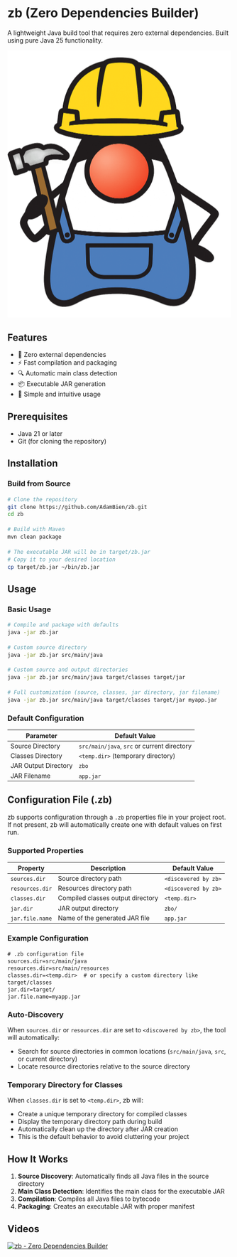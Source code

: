 # zb (Zero Dependencies Builder)

A lightweight Java build tool that requires zero external dependencies. Built using pure Java 25 functionality.

![Duke Builder](dukebuilder.png)


## Features

- 🚀 Zero external dependencies
- ⚡ Fast compilation and packaging
- 🔍 Automatic main class detection
- 📦 Executable JAR generation
- 🎯 Simple and intuitive usage

## Prerequisites

- Java 21 or later
- Git (for cloning the repository)

## Installation

### Build from Source

```bash
# Clone the repository
git clone https://github.com/AdamBien/zb.git
cd zb

# Build with Maven
mvn clean package

# The executable JAR will be in target/zb.jar
# Copy it to your desired location
cp target/zb.jar ~/bin/zb.jar
```

## Usage

### Basic Usage

```bash
# Compile and package with defaults
java -jar zb.jar

# Custom source directory
java -jar zb.jar src/main/java

# Custom source and output directories
java -jar zb.jar src/main/java target/classes target/jar

# Full customization (source, classes, jar directory, jar filename)
java -jar zb.jar src/main/java target/classes target/jar myapp.jar
```

### Default Configuration

| Parameter | Default Value |
|-----------|---------------|
| Source Directory | `src/main/java`, `src` or current directory |
| Classes Directory | `<temp.dir>` (temporary directory) |
| JAR Output Directory | `zbo` |
| JAR Filename | `app.jar` |

## Configuration File (.zb)

zb supports configuration through a `.zb` properties file in your project root. If not present, zb will automatically create one with default values on first run.

### Supported Properties

| Property | Description | Default Value |
|----------|-------------|---------------|
| `sources.dir` | Source directory path | `<discovered by zb>` |
| `resources.dir` | Resources directory path | `<discovered by zb>` |
| `classes.dir` | Compiled classes output directory | `<temp.dir>` |
| `jar.dir` | JAR output directory | `zbo/` |
| `jar.file.name` | Name of the generated JAR file | `app.jar` |

### Example Configuration

```properties
# .zb configuration file
sources.dir=src/main/java
resources.dir=src/main/resources
classes.dir=<temp.dir>  # or specify a custom directory like target/classes
jar.dir=target/
jar.file.name=myapp.jar
```

### Auto-Discovery

When `sources.dir` or `resources.dir` are set to `<discovered by zb>`, the tool will automatically:
- Search for source directories in common locations (`src/main/java`, `src`, or current directory)
- Locate resource directories relative to the source directory

### Temporary Directory for Classes

When `classes.dir` is set to `<temp.dir>`, zb will:
- Create a unique temporary directory for compiled classes
- Display the temporary directory path during build
- Automatically clean up the directory after JAR creation
- This is the default behavior to avoid cluttering your project

## How It Works

1. **Source Discovery**: Automatically finds all Java files in the source directory
2. **Main Class Detection**: Identifies the main class for the executable JAR
3. **Compilation**: Compiles all Java files to bytecode
4. **Packaging**: Creates an executable JAR with proper manifest

## Videos

[![zb - Zero Dependencies Builder](https://img.youtube.com/vi/7Bes0O3bPwo/0.jpg)](https://www.youtube.com/watch?v=7Bes0O3bPwo)
